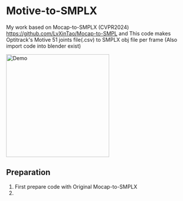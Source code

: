 # Motive-to-SMPLX

My work based on Mocap-to-SMPLX (CVPR2024) https://github.com/LvXinTao/Mocap-to-SMPL and This code makes Optitrack's Motive 51 joints file(.csv) to SMPLX obj file per frame
(Also import code into blender exist)

<img width="279" alt="Demo" src="https://github.com/user-attachments/assets/bdb91823-ce8e-4532-90a6-e3fe31f86d00" />

## Preparation 

1. First prepare code with Original Mocap-to-SMPLX
2. 
